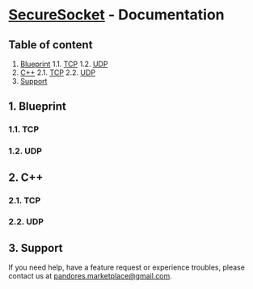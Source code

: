 # [SecureSocket](https://www.unrealengine.com/marketplace/en-US/product/securesocket) - Documentation
## Table of content
 1. [Blueprint](#blueprint)
	 1.1. [TCP](#tcp)
	 1.2. [UDP](#udp)
2. [C++](#c)
	2.1. [TCP](#tcp)
	2.2. [UDP](#udp)
 3. [Support](#support)

## 1. Blueprint
### 1.1. TCP
### 1.2. UDP
## 2. C++
### 2.1. TCP
### 2.2. UDP
## 3. Support
If you need help, have a feature request or experience troubles, please contact us at [pandores.marketplace@gmail.com](mailto:pandores.marketplace+SecureSocket@gmail.com?subject=Secure%20Socket%20-%20).
